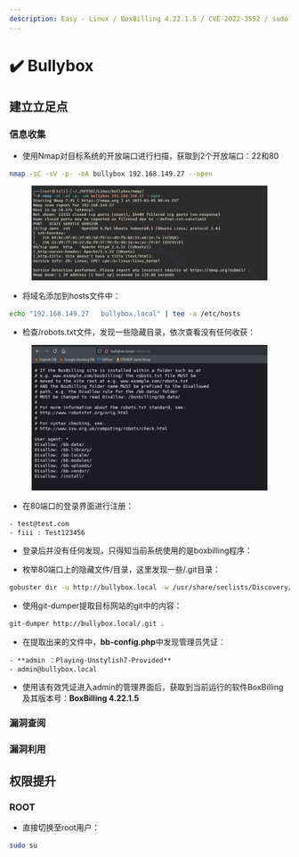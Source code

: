 ```yaml
---
description: Easy - Linux / BoxBilling 4.22.1.5 / CVE-2022-3552 / sudo su提权
---
```


# ✔️ Bullybox

## 建立立足点

### 信息收集

* 使用Nmap对目标系统的开放端口进行扫描，获取到2个开放端口：22和80

```bash
nmap -sC -sV -p- -oA bullybox 192.168.149.27 --open
```

<figure><img src="../../.gitbook/assets/1.png" alt=""><figcaption></figcaption></figure>

* 将域名添加到hosts文件中：

```bash
echo "192.168.149.27   bullybox.local" | tee -a /etc/hosts
```

* 检查/robots.txt文件，发现一些隐藏目录，依次查看没有任何收获：

<figure><img src="../../.gitbook/assets/2.png" alt=""><figcaption></figcaption></figure>

* 在80端口的登录界面进行注册：

```
- test@test.com
- fiii : Test123456
```







* 登录后并没有任何发现，只得知当前系统使用的是boxbilling程序：



* 枚举80端口上的隐藏文件/目录，这里发现一些/.git目录：

```bash
gobuster dir -u http://bullybox.local -w /usr/share/seclists/Discovery/Web-Content/common.txt
```



* 使用git-dumper提取目标网站的git中的内容：

```bash
git-dumper http://bullybox.local/.git .
```



* 在提取出来的文件中，**bb-config.php**中发现管理员凭证：

```
- **admin ：Playing-Unstylish7-Provided**
- admin@bullybox.local
```



* 使用该有效凭证进入admin的管理界面后，获取到当前运行的软件BoxBilling及其版本号：**BoxBilling 4.22.1.5**









### 漏洞查阅







### 漏洞利用









## 权限提升

### ROOT

* 直接切换至root用户：

```bash
sudo su
```







